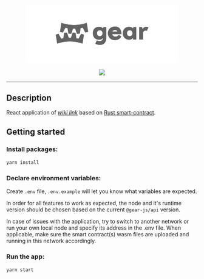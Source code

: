 <p align="center">
  <a href="https://gear-tech.io">
    <img src="https://github.com/gear-tech/gear/blob/master/images/logo-grey.png" width="400" alt="GEAR">
  </a>
</p>
<p align=center>
    <a href="https://github.com/gear-tech/gear-js/blob/master/LICENSE"><img src="https://img.shields.io/badge/License-GPL%203.0-success"></a>
</p>
<hr>

## Description

React application of [_wiki link_](#) based on [Rust smart-contract](#).

## Getting started

### Install packages:

```sh
yarn install
```

### Declare environment variables:

Create `.env` file, `.env.example` will let you know what variables are
expected.

In order for all features to work as expected, the node and it's runtime version
should be chosen based on the current `@gear-js/api` version.

In case of issues with the application, try to switch to another network or run
your own local node and specify its address in the .env file. When applicable,
make sure the smart contract(s) wasm files are uploaded and running in this
network accordingly.

### Run the app:

```sh
yarn start
```
